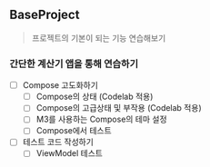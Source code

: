 ## BaseProject
> 프로젝트의 기본이 되는 기능 연습해보기
### 간단한 계산기 앱을 통해 연습하기

- [ ] Compose 고도화하기
  - [ ] Compose의 상태 (Codelab 적용)
  - [ ] Compose의 고급상태 및 부작용 (Codelab 적용)
  - [ ] M3를 사용하는 Compose의 테마 설정
  - [ ] Compose에서 테스트
- [ ] 테스트 코드 작성하기
  - [ ] ViewModel 테스트
